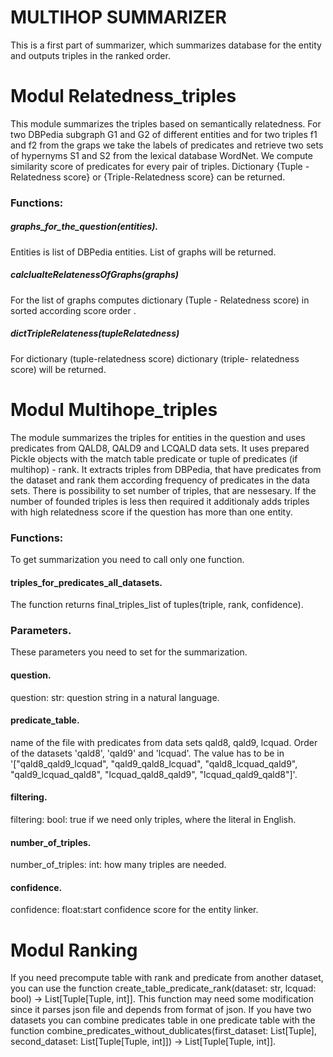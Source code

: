 # MULTIHOP SUMMARIZER

This is a first part of summarizer, which summarizes database for the entity and outputs triples in the ranked order.

# Modul Relatedness_triples

This module summarizes the triples based on semantically relatedness. For two DBPedia subgraph G1 and G2 of different entities and for two triples f1 and f2 from the graps we take the labels of predicates and retrieve two sets of hypernyms S1 and S2 from the lexical database WordNet. We compute similarity score of predicates for every pair of triples. Dictionary {Tuple - Relatedness score} or {Triple-Relatedness score} can be returned.

### Functions:

##### graphs_for_the_question(entities).

Entities is list of DBPedia entities. List of graphs will be returned.

##### calclualteRelatenessOfGraphs(graphs)

For the list of graphs computes dictionary (Tuple - Relatedness score) in sorted according score order .

##### dictTripleRelateness(tupleRelatedness)

For dictionary (tuple-relatedness score) dictionary (triple- relatedness score) will be returned.

# Modul Multihope_triples

The module summarizes the triples for entities in the question and uses predicates from QALD8, QALD9 and LCQALD data sets. It uses prepared Pickle objects with the match table predicate or tuple of predicates (if multihop) - rank. It extracts triples from DBPedia, that have predicates from the dataset and rank them according frequency of predicates in the data sets. There is possibility to set number of triples, that are nessesary. If the number of founded triples is less then required it additionaly adds triples with high relatedness score if the question has more than one entity.

### Functions:

To get summarization you need to call only one function.

#### triples_for_predicates_all_datasets.

The function returns final_triples_list of tuples(triple, rank, confidence).

### Parameters.

These parameters you need to set for the summarization.

#### question.

question: str: question string in a natural language.

#### predicate_table.

name of the file with predicates from data sets qald8, qald9, lcquad. Order of the datasets 'qald8', 'qald9' and 'lcquad'. The value has to be in '["qald8_qald9_lcquad", "qald9_qald8_lcquad", "qald8_lcquad_qald9", "qald9_lcquad_qald8", "lcquad_qald8_qald9", "lcquad_qald9_qald8"]'.

#### filtering.

filtering: bool: true if we need only triples, where the literal in English.

#### number_of_triples.

number_of_triples: int: how many triples are needed.

#### confidence.

confidence: float:start confidence score for the entity linker.

# Modul Ranking

If you need precompute table with rank and predicate from another dataset, you can use the function create_table_predicate_rank(dataset: str, lcquad: bool) -> List[Tuple[Tuple, int]]. This function may need some modification since it parses json file and depends from format of json. If you have two datasets you can combine predicates table in one predicate table with the function combine_predicates_without_dublicates(first_dataset: List[Tuple], second_dataset: List[Tuple[Tuple, int]]) -> List[Tuple[Tuple, int]].

